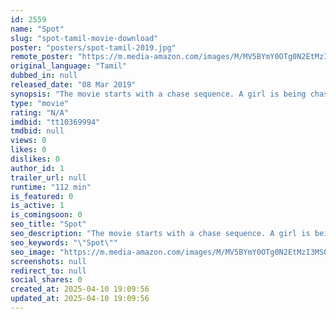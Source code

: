 ```yaml
---
id: 2559
name: "Spot"
slug: "spot-tamil-movie-download"
poster: "posters/spot-tamil-2019.jpg"
remote_poster: "https://m.media-amazon.com/images/M/MV5BYmY0OTg0N2EtMzI3MS00YTE1LWJhMjQtM2ZkMDFjMmE3YmMyXkEyXkFqcGdeQXVyNTM3MDMyMDQ@._V1_SX300.jpg"
original_language: "Tamil"
dubbed_in: null
released_date: "08 Mar 2019"
synopsis: "The movie starts with a chase sequence. A girl is being chased by a bunch of goons as assigned by a dreaded politician. Four boys come to her rescue and she is taken away by them in a car. ..."
type: "movie"
rating: "N/A"
imdbid: "tt10369994"
tmdbid: null
views: 0
likes: 0
dislikes: 0
author_id: 1
trailer_url: null
runtime: "112 min"
is_featured: 0
is_active: 1
is_comingsoon: 0
seo_title: "Spot"
seo_description: "The movie starts with a chase sequence. A girl is being chased by a bunch of goons as assigned by a dreaded politician. Four boys come to her rescue and she is taken away by them in a car. ..."
seo_keywords: "\"Spot\""
seo_image: "https://m.media-amazon.com/images/M/MV5BYmY0OTg0N2EtMzI3MS00YTE1LWJhMjQtM2ZkMDFjMmE3YmMyXkEyXkFqcGdeQXVyNTM3MDMyMDQ@._V1_SX300.jpg"
screenshots: null
redirect_to: null
social_shares: 0
created_at: 2025-04-10 19:09:56
updated_at: 2025-04-10 19:09:56
---
```


